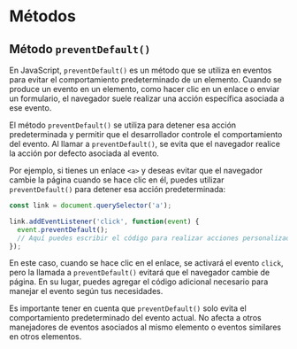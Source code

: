 # Métodos 

## Método `preventDefault()`

En JavaScript, `preventDefault()` es un método que se utiliza en eventos para evitar el comportamiento predeterminado de un elemento. Cuando se produce un evento en un elemento, como hacer clic en un enlace o enviar un formulario, el navegador suele realizar una acción específica asociada a ese evento.

El método `preventDefault()` se utiliza para detener esa acción predeterminada y permitir que el desarrollador controle el comportamiento del evento. Al llamar a `preventDefault()`, se evita que el navegador realice la acción por defecto asociada al evento.

Por ejemplo, si tienes un enlace `<a>` y deseas evitar que el navegador cambie la página cuando se hace clic en él, puedes utilizar `preventDefault()` para detener esa acción predeterminada:

```javascript
const link = document.querySelector('a');

link.addEventListener('click', function(event) {
  event.preventDefault();
  // Aquí puedes escribir el código para realizar acciones personalizadas
});
```

En este caso, cuando se hace clic en el enlace, se activará el evento `click`, pero la llamada a `preventDefault()` evitará que el navegador cambie de página. En su lugar, puedes agregar el código adicional necesario para manejar el evento según tus necesidades.

Es importante tener en cuenta que `preventDefault()` solo evita el comportamiento predeterminado del evento actual. No afecta a otros manejadores de eventos asociados al mismo elemento o eventos similares en otros elementos.